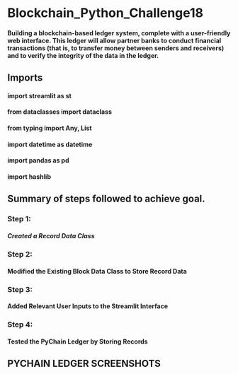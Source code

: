 # Blockchain_Python_Challenge18

#### Building a blockchain-based ledger system, complete with a user-friendly web interface. This ledger will allow partner banks to conduct financial transactions (that is, to transfer money between senders and receivers) and to verify the integrity of the data in the ledger.

## Imports

#### import streamlit as st
#### from dataclasses import dataclass
#### from typing import Any, List
#### import datetime as datetime
#### import pandas as pd
#### import hashlib

## Summary of steps followed to achieve goal.

### Step 1:
##### Created a Record Data Class

### Step 2:
#### Modified the Existing Block Data Class to Store Record Data

### Step 3:
#### Added Relevant User Inputs to the Streamlit Interface

### Step 4:
#### Tested the PyChain Ledger by Storing Records

## PYCHAIN LEDGER SCREENSHOTS 



